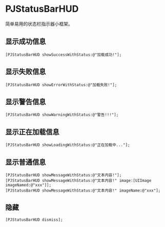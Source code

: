 # PJStatusBarHUD
简单易用的状态栏指示器小框架。

## 显示成功信息
```objc
[PJStatusBarHUD showSuccessWithStatus:@"加载成功!"];
```
## 显示失败信息
```objc
[PJStatusBarHUD showErrorWithStatus:@"加载失败!"];
```
## 显示警告信息
```objc
[PJStatusBarHUD showWarningWithStatus:@"警告!!!"];
```
## 显示正在加载信息
```objc
[PJStatusBarHUD showLoadingWithStatus:@"正在加载中..."];
```
## 显示普通信息
```objc
[PJStatusBarHUD showMessageWithStatus:@"文本内容!"];
[PJStatusBarHUD showMessageWithStatus:@"文本内容!" image:[UIImage imageNamed:@"xxx"]];
[PJStatusBarHUD showMessageWithStatus:@"文本内容!" imageName:@"xxx"];
```

## 隐藏
```objc
[PJStatusBarHUD dismiss];
```
